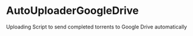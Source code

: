 # AutoUploaderGoogleDrive
Uploading Script to send completed torrents to Google Drive automatically
